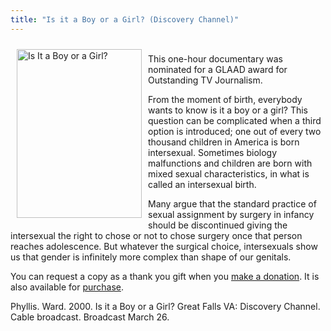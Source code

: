 ```yaml
---
title: "Is it a Boy or a Girl? (Discovery Channel)"
---
```


<p><img src="/img/books/discovery.jpg" width="200" height="270" alt="Is It a Boy or a Girl?" align="left" hspace=10 vspace=10>  <br />
This one-hour documentary was nominated for a <span class="caps">GLAAD</span> award for Outstanding TV Journalism.  </p>

<p>From the moment of birth, everybody wants to know is it a boy or a girl? This question can be complicated when a third option is introduced; one out of every two thousand children in America is born intersexual. Sometimes biology malfunctions and children are born with mixed sexual characteristics, in what is called an intersexual birth.  </p>

<p>Many argue that the standard practice of sexual assignment by surgery in infancy should be discontinued giving the intersexual the right to chose or not to chose surgery once that person reaches adolescence. But whatever the surgical choice, intersexuals show us that gender is infinitely more complex than shape of our genitals.  </p>

<p>You can request a copy as a thank you gift when you <a href="/donate">make a donation</a>. It is also available for <a href="/videos/purchase">purchase</a>.  </p>

<p>Phyllis. Ward. 2000. Is it a Boy or a Girl? Great Falls VA: Discovery Channel. Cable broadcast. Broadcast March 26.  <br />
<!--break--></p>